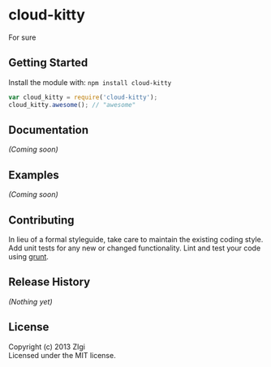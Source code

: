 # cloud-kitty

For sure

## Getting Started
Install the module with: `npm install cloud-kitty`

```javascript
var cloud_kitty = require('cloud-kitty');
cloud_kitty.awesome(); // "awesome"
```

## Documentation
_(Coming soon)_

## Examples
_(Coming soon)_

## Contributing
In lieu of a formal styleguide, take care to maintain the existing coding style. Add unit tests for any new or changed functionality. Lint and test your code using [grunt](https://github.com/gruntjs/grunt).

## Release History
_(Nothing yet)_

## License
Copyright (c) 2013 ZIgi  
Licensed under the MIT license.
